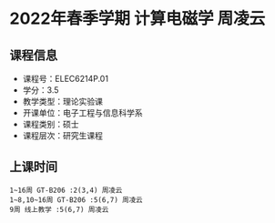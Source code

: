# 2022年春季学期 计算电磁学 周凌云






## 课程信息

- 课程号：ELEC6214P.01
- 学分：3.5
- 教学类型：理论实验课
- 开课单位：电子工程与信息科学系
- 课程类别：硕士
- 课程层次：研究生课程

## 上课时间

```
1~16周 GT-B206 :2(3,4) 周凌云
1~8,10~16周 GT-B206 :5(6,7) 周凌云
9周 线上教学 :5(6,7) 周凌云
```

